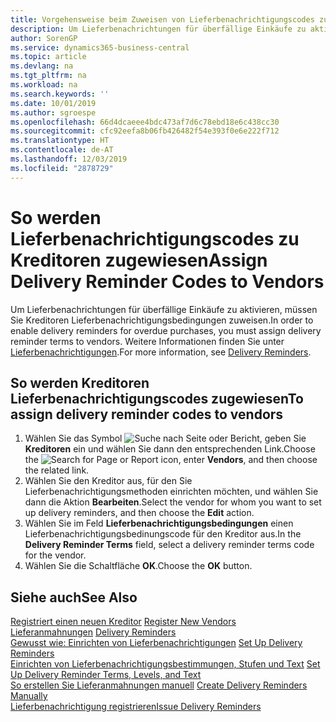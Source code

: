 ```yaml
---
title: Vorgehensweise beim Zuweisen von Lieferbenachrichtigungscodes zu Kreditoren
description: Um Lieferbenachrichtungen für überfällige Einkäufe zu aktivieren, müssen Sie Kreditoren Lieferbenachrichtigungsbedingungen zuweisen.
author: SorenGP
ms.service: dynamics365-business-central
ms.topic: article
ms.devlang: na
ms.tgt_pltfrm: na
ms.workload: na
ms.search.keywords: ''
ms.date: 10/01/2019
ms.author: sgroespe
ms.openlocfilehash: 66d4dcaeee4bdc473af7d6c78ebd18e6c438cc30
ms.sourcegitcommit: cfc92eefa8b06fb426482f54e393f0e6e222f712
ms.translationtype: HT
ms.contentlocale: de-AT
ms.lasthandoff: 12/03/2019
ms.locfileid: "2878729"
---
```

# <a name="assign-delivery-reminder-codes-to-vendors"></a><span data-ttu-id="c8065-103">So werden Lieferbenachrichtigungscodes zu Kreditoren zugewiesen</span><span class="sxs-lookup"><span data-stu-id="c8065-103">Assign Delivery Reminder Codes to Vendors</span></span>
<span data-ttu-id="c8065-104">Um Lieferbenachrichtungen für überfällige Einkäufe zu aktivieren, müssen Sie Kreditoren Lieferbenachrichtigungsbedingungen zuweisen.</span><span class="sxs-lookup"><span data-stu-id="c8065-104">In order to enable delivery reminders for overdue purchases, you must assign delivery reminder terms to vendors.</span></span> <span data-ttu-id="c8065-105">Weitere Informationen finden Sie unter [Lieferbenachrichtigungen](delivery-reminders.md).</span><span class="sxs-lookup"><span data-stu-id="c8065-105">For more information, see [Delivery Reminders](delivery-reminders.md).</span></span>  

## <a name="to-assign-delivery-reminder-codes-to-vendors"></a><span data-ttu-id="c8065-106">So werden Kreditoren Lieferbenachrichtigungscodes zugewiesen</span><span class="sxs-lookup"><span data-stu-id="c8065-106">To assign delivery reminder codes to vendors</span></span>  

1.  <span data-ttu-id="c8065-107">Wählen Sie das Symbol ![Suche nach Seite oder Bericht](../../media/ui-search/search_small.png "Suche nach Seiten- oder Berichtssymbolen"), geben Sie **Kreditoren** ein und wählen Sie dann den entsprechenden Link.</span><span class="sxs-lookup"><span data-stu-id="c8065-107">Choose the ![Search for Page or Report](../../media/ui-search/search_small.png "Search for Page or Report icon") icon, enter **Vendors**, and then choose the related link.</span></span>  
2.  <span data-ttu-id="c8065-108">Wählen Sie den Kreditor aus, für den Sie Lieferbenachrichtigungsmethoden einrichten möchten, und wählen Sie dann die Aktion **Bearbeiten**.</span><span class="sxs-lookup"><span data-stu-id="c8065-108">Select the vendor for whom you want to set up delivery reminders, and then choose the **Edit** action.</span></span>  
3.  <span data-ttu-id="c8065-109">Wählen Sie im Feld **Lieferbenachrichtigungsbedingungen** einen Lieferbenachrichtigungsbedinungscode für den Kreditor aus.</span><span class="sxs-lookup"><span data-stu-id="c8065-109">In the **Delivery Reminder Terms** field, select a delivery reminder terms code for the vendor.</span></span>  
4.  <span data-ttu-id="c8065-110">Wählen Sie die Schaltfläche **OK**.</span><span class="sxs-lookup"><span data-stu-id="c8065-110">Choose the **OK** button.</span></span>  

## <a name="see-also"></a><span data-ttu-id="c8065-111">Siehe auch</span><span class="sxs-lookup"><span data-stu-id="c8065-111">See Also</span></span>  
 <span data-ttu-id="c8065-112">[Registriert einen neuen Kreditor](../../purchasing-how-register-new-vendors.md) </span><span class="sxs-lookup"><span data-stu-id="c8065-112">[Register New Vendors](../../purchasing-how-register-new-vendors.md) </span></span>  
 <span data-ttu-id="c8065-113">[Lieferanmahnungen](delivery-reminders.md) </span><span class="sxs-lookup"><span data-stu-id="c8065-113">[Delivery Reminders](delivery-reminders.md) </span></span>  
 <span data-ttu-id="c8065-114">[Gewusst wie: Einrichten von Lieferbenachrichtigungen](how-to-set-up-delivery-reminders.md) </span><span class="sxs-lookup"><span data-stu-id="c8065-114">[Set Up Delivery Reminders](how-to-set-up-delivery-reminders.md) </span></span>  
 <span data-ttu-id="c8065-115">[Einrichten von Lieferbenachrichtigungsbestimmungen, Stufen und Text](how-to-set-up-delivery-reminder-terms-levels-and-text.md) </span><span class="sxs-lookup"><span data-stu-id="c8065-115">[Set Up Delivery Reminder Terms, Levels, and Text](how-to-set-up-delivery-reminder-terms-levels-and-text.md) </span></span>  
 <span data-ttu-id="c8065-116">[So erstellen Sie Lieferanmahnungen manuell](how-to-create-delivery-reminders-manually.md) </span><span class="sxs-lookup"><span data-stu-id="c8065-116">[Create Delivery Reminders Manually](how-to-create-delivery-reminders-manually.md) </span></span>  
 [<span data-ttu-id="c8065-117">Lieferbenachrichtigung registrieren</span><span class="sxs-lookup"><span data-stu-id="c8065-117">Issue Delivery Reminders</span></span>](how-to-issue-delivery-reminders.md)
